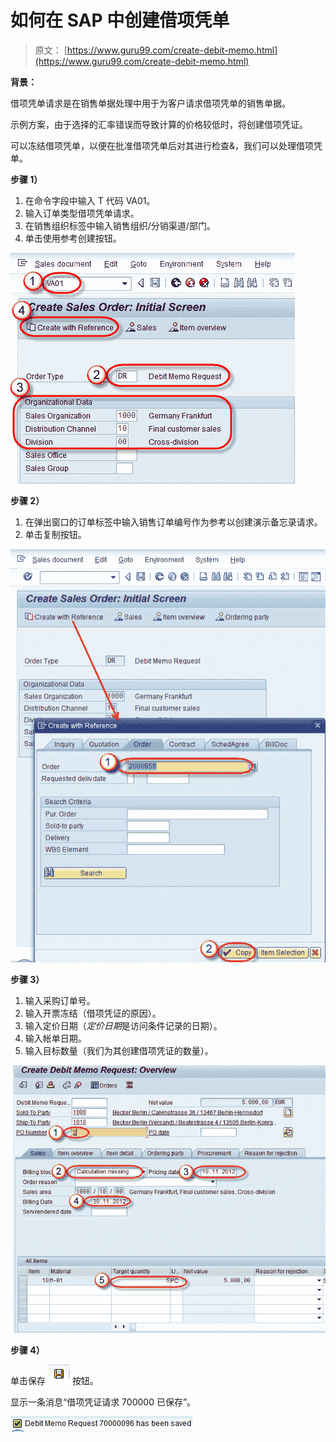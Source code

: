 # 如何在 SAP 中创建借项凭单

> 原文： [https://www.guru99.com/create-debit-memo.html](https://www.guru99.com/create-debit-memo.html)

**背景：**

借项凭单请求是在销售单据处理中用于为客户请求借项凭单的销售单据。

示例方案，由于选择的汇率错误而导致计算的价格较低时，将创建借项凭证。

可以冻结借项凭单，以便在批准借项凭单后对其进行检查&，我们可以处理借项凭单。

**步骤 1）**

1.  在命令字段中输入 T 代码 VA01。
2.  输入订单类型借项凭单请求。
3.  在销售组织标签中输入销售组织/分销渠道/部门。
4.  单击使用参考创建按钮。

![](img/417408123c1d016355a46e7eed6f1c27.png)

**步骤 2）**

1.  在弹出窗口的订单标签中输入销售订单编号作为参考以创建演示备忘录请求。
2.  单击复制按钮。

![](img/a49a31038703ba350c21f37785681f79.png)

**步骤 3）**

1.  输入采购订单号。
2.  输入开票冻结（借项凭证的原因）。
3.  输入定价日期（*定价日期*是访问条件记录的日期）。
4.  输入帐单日期。
5.  输入目标数量（我们为其创建借项凭证的数量）。

![](img/14351fa6ef4b283bd7cfd9def2411ff5.png)

**步骤 4）**

单击保存 ![](img/3b5735149ef9d3507156cc563f593cee.png) 按钮。

显示一条消息“借项凭证请求 700000 已保存”。

![How To Create Debit Memo in SAP](img/34b00950b3fd1efb1ab4ae5dd504aa00.png)